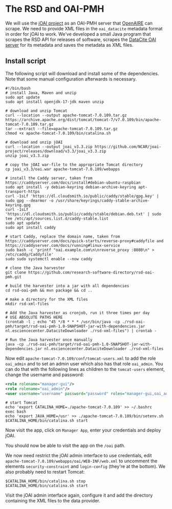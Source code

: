 # The RSD and OAI-PMH
We will use the [jOAI project](https://github.com/NCAR/joai-project) as an OAI-PMH server that [OpenAIRE](https://explore.openaire.eu/) can scrape. 
We need to provide XML files in the `oai_datacite` metadata format in order for jOAI to work.
We've developed a small Java program that scrapes the RSD API for releases of software, scrapes the [DataCite OAI server](https://oai.datacite.org/oai/) for its metadata and saves the metadata as XML files.

## Install script
The following script will download and install some of the dependencies.
Note that some manual configuration afterwards is necessary.

```shell
#!/bin/bash
# install Java, Maven and unzip
sudo apt update
sudo apt install openjdk-17-jdk maven unzip

# download and unzip Tomcat
curl --location --output apache-tomcat-7.0.109.tar.gz https://archive.apache.org/dist/tomcat/tomcat-7/v7.0.109/bin/apache-tomcat-7.0.109.tar.gz
tar --extract --file=apache-tomcat-7.0.109.tar.gz
chmod +x apache-tomcat-7.0.109/bin/catalina.sh

# download and unzip jOAI
curl --location --output joai_v3.3.zip https://github.com/NCAR/joai-project/releases/download/v3.3/joai_v3.3.zip
unzip joai_v3.3.zip

# copy the jOAI war-file to the appropriate Tomcat directory
cp joai_v3.3/oai.war apache-tomcat-7.0.109/webapps

# install the Caddy server, taken from https://caddyserver.com/docs/install#debian-ubuntu-raspbian
sudo apt install -y debian-keyring debian-archive-keyring apt-transport-https
curl -1sLf 'https://dl.cloudsmith.io/public/caddy/stable/gpg.key' | sudo gpg --dearmor -o /usr/share/keyrings/caddy-stable-archive-keyring.gpg
curl -1sLf 'https://dl.cloudsmith.io/public/caddy/stable/debian.deb.txt' | sudo tee /etc/apt/sources.list.d/caddy-stable.list
sudo apt update
sudo apt install caddy

# start Caddy, replace the domain name, taken from https://caddyserver.com/docs/quick-starts/reverse-proxy#caddyfile and https://caddyserver.com/docs/running#linux-service
sudo bash -c 'printf "oai.example.com\n\nreverse_proxy :8080\n" > /etc/caddy/Caddyfile'
sudo sudo systemctl enable --now caddy

# clone the Java harvester
git clone https://github.com/research-software-directory/rsd-oai-pmh.git

# build the harvester into a jar with all dependencies
cd rsd-oai-pmh && mvn package && cd ..

# make a directory for the XML files
mkdir rsd-xml-files 

# Add the Java harvester as cronjob, run it three times per day
# USE ABSOLUTE PATHS HERE
(crontab -l ; echo "45 */8 * * * /usr/bin/java -cp ./rsd-oai-pmh/target/rsd-oai-pmh-1.0-SNAPSHOT-jar-with-dependencies.jar nl.esciencecenter.DataciteDownloader ./rsd-xml-files") | crontab -

# Run the Java harvester once manually
java -cp ./rsd-oai-pmh/target/rsd-oai-pmh-1.0-SNAPSHOT-jar-with-dependencies.jar nl.esciencecenter.DataciteDownloader ./rsd-xml-files
```

Now edit `apache-tomcat-7.0.109/conf/tomcat-users.xml` to add the role `oai_admin` and to set an admin user which also has that role `oai_admin`. You can do that with the following lines as children to the `tomcat-users` element, change the username and password:
```xml
<role rolename="manager-gui"/>
<role rolename="oai_admin"/>
<user username="username" password="password" roles="manager-gui,oai_admin"/>
```

```shell
# start Tomcat
echo 'export CATALINA_HOME=./apache-tomcat-7.0.109' >> ~/.bashrc
exec bash
echo 'export JAVA_HOME=/usr' >> ./apache-tomcat-7.0.109/bin/setenv.sh
$CATALINA_HOME/bin/catalina.sh start
```

Now visit the app, click on `Manager App`, enter your credentials and deploy jOAI.

You should now be able to visit the app on the `/oai` path.

We now need restrict the jOAI admin interface to use credentials, edit `apache-tomcat-7.0.109/webapps/oai/WEB-INF/web.xml` to uncomment the elements `security-constraint` and `login-config` (they're at the bottom).
We also probably need to restart Tomcat:
```shell
$CATALINA_HOME/bin/catalina.sh stop
$CATALINA_HOME/bin/catalina.sh start
```

Visit the jOAI admin interface again, configure it and add the directory containing the XML files to the data provider.
